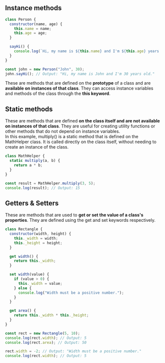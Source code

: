 ## Instance methods

```javascript
class Person {
  constructor(name, age) {
    this.name = name;
    this.age = age;
  }

  sayHi() {
    console.log(`Hi, my name is ${this.name} and I'm ${this.age} years old.`);
  }
}

const john = new Person("John", 30);
john.sayHi(); // Output: "Hi, my name is John and I'm 30 years old."
```

These are methods that are defined on the **prototype** of a class and are **available on instances of that class**. They can access instance variables and methods of the class through the **this keyword**.

## Static methods

These are methods that are defined **on the class itself and are not available on instances of that class**. They are useful for creating utility functions or other methods that do not depend on instance variables.
<br>
In this example, multiply() is a static method that is defined on the MathHelper class. It is called directly on the class itself, without needing to create an instance of the class.

```javascript
class MathHelper {
  static multiply(a, b) {
    return a * b;
  }
}

const result = MathHelper.multiply(3, 5);
console.log(result); // Output: 15
```

## Getters & Setters

These are methods that are used to **get or set the value of a class's properties**. They are defined using the get and set keywords respectively.

```javascript
class Rectangle {
  constructor(width, height) {
    this._width = width;
    this._height = height;
  }

  get width() {
    return this._width;
  }

  set width(value) {
    if (value > 0) {
      this._width = value;
    } else {
      console.log("Width must be a positive number.");
    }
  }

  get area() {
    return this._width * this._height;
  }
}

const rect = new Rectangle(5, 10);
console.log(rect.width); // Output: 5
console.log(rect.area); // Output: 50

rect.width = -2; // Output: "Width must be a positive number."
console.log(rect.width); // Output: 5
```
